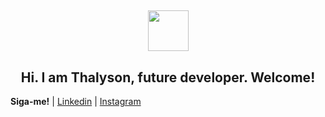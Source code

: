 <h2 align="center">
<img src="" width="65" height="65">

<h2 align="center"> Hi.
I am Thalyson, future developer.
Welcome! </h1>

**Siga-me!** 
| [Linkedin](https://www.linkedin.com/in/thalysonalmeida/) 
| [Instagram](https://www.instagram.com/thalyson.alm/)
